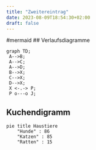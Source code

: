 ```yaml
---
title: "Zweitereintrag"
date: 2023-08-09T18:54:30+02:00
draft: false
---
```


\#mermaid
\## Verlaufsdiagramme

``` mermaid
graph TD;  
 A-->B;
 A-->C;
 A-->D;
 B-->X;
 C-->X;
 D-->X;
 X <-.-> P;
 P o---o J;
```

## Kuchendigramm

``` mermaid
pie title Haustiere
    "Hunde" : 86
    "Katzen" : 85
    "Ratten" : 15
```
